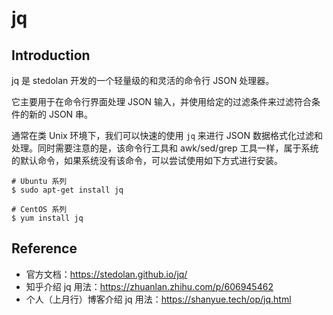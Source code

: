 # jq

## Introduction

jq 是 stedolan 开发的一个轻量级的和灵活的命令行 JSON 处理器。

它主要用于在命令行界面处理 JSON 输入，并使用给定的过滤条件来过滤符合条件的新的 JSON 串。

通常在类 Unix 环境下，我们可以快速的使用 `jq` 来进行 JSON 数据格式化过滤和处理。同时需要注意的是，该命令行工具和 awk/sed/grep 工具一样，属于系统的默认命令，如果系统没有该命令，可以尝试使用如下方式进行安装。

```shell
# Ubuntu 系列
$ sudo apt-get install jq 

# CentOS 系列
$ yum install jq 
```



## Reference

- 官方文档：https://stedolan.github.io/jq/
- 知乎介绍 jq 用法：https://zhuanlan.zhihu.com/p/606945462
- 个人（上月行）博客介绍 jq 用法：https://shanyue.tech/op/jq.html